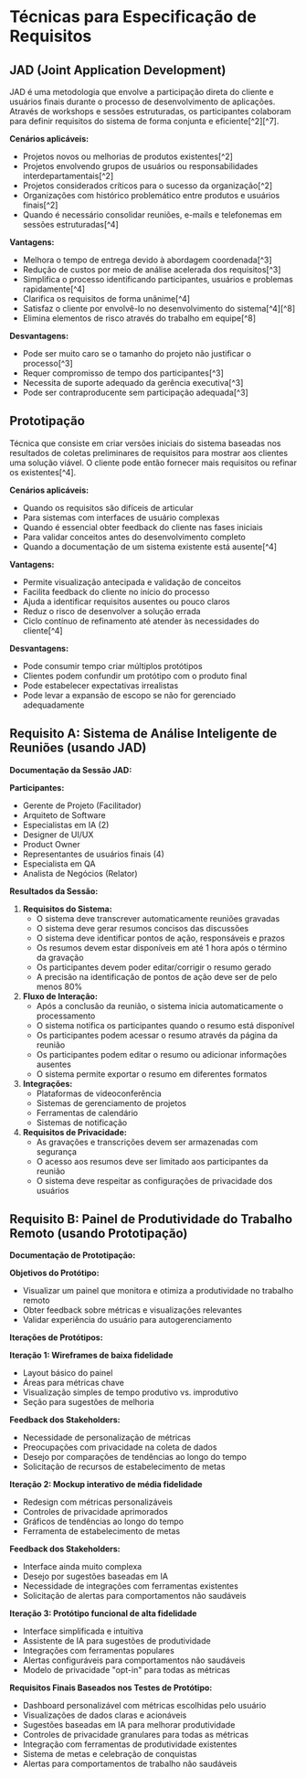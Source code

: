 # Técnicas para Especificação de Requisitos

## JAD (Joint Application Development)

JAD é uma metodologia que envolve a participação direta do cliente e usuários finais durante o processo de desenvolvimento de aplicações. Através de workshops e sessões estruturadas, os participantes colaboram para definir requisitos do sistema de forma conjunta e eficiente[^2][^7].

**Cenários aplicáveis:**

- Projetos novos ou melhorias de produtos existentes[^2]
- Projetos envolvendo grupos de usuários ou responsabilidades interdepartamentais[^2]
- Projetos considerados críticos para o sucesso da organização[^2]
- Organizações com histórico problemático entre produtos e usuários finais[^2]
- Quando é necessário consolidar reuniões, e-mails e telefonemas em sessões estruturadas[^4]

**Vantagens:**

- Melhora o tempo de entrega devido à abordagem coordenada[^3]
- Redução de custos por meio de análise acelerada dos requisitos[^3]
- Simplifica o processo identificando participantes, usuários e problemas rapidamente[^4]
- Clarifica os requisitos de forma unânime[^4]
- Satisfaz o cliente por envolvê-lo no desenvolvimento do sistema[^4][^8]
- Elimina elementos de risco através do trabalho em equipe[^8]

**Desvantagens:**

- Pode ser muito caro se o tamanho do projeto não justificar o processo[^3]
- Requer compromisso de tempo dos participantes[^3]
- Necessita de suporte adequado da gerência executiva[^3]
- Pode ser contraproducente sem participação adequada[^3]

## Prototipação

Técnica que consiste em criar versões iniciais do sistema baseadas nos resultados de coletas preliminares de requisitos para mostrar aos clientes uma solução viável. O cliente pode então fornecer mais requisitos ou refinar os existentes[^4].

**Cenários aplicáveis:**

- Quando os requisitos são difíceis de articular
- Para sistemas com interfaces de usuário complexas
- Quando é essencial obter feedback do cliente nas fases iniciais
- Para validar conceitos antes do desenvolvimento completo
- Quando a documentação de um sistema existente está ausente[^4]

**Vantagens:**

- Permite visualização antecipada e validação de conceitos
- Facilita feedback do cliente no início do processo
- Ajuda a identificar requisitos ausentes ou pouco claros
- Reduz o risco de desenvolver a solução errada
- Ciclo contínuo de refinamento até atender às necessidades do cliente[^4]

**Desvantagens:**

- Pode consumir tempo criar múltiplos protótipos
- Clientes podem confundir um protótipo com o produto final
- Pode estabelecer expectativas irrealistas
- Pode levar a expansão de escopo se não for gerenciado adequadamente

## Requisito A: Sistema de Análise Inteligente de Reuniões (usando JAD)

**Documentação da Sessão JAD:**

**Participantes:**

- Gerente de Projeto (Facilitador)
- Arquiteto de Software
- Especialistas em IA (2)
- Designer de UI/UX
- Product Owner
- Representantes de usuários finais (4)
- Especialista em QA
- Analista de Negócios (Relator)

**Resultados da Sessão:**

1. **Requisitos do Sistema:**
   - O sistema deve transcrever automaticamente reuniões gravadas
   - O sistema deve gerar resumos concisos das discussões
   - O sistema deve identificar pontos de ação, responsáveis e prazos
   - Os resumos devem estar disponíveis em até 1 hora após o término da gravação
   - Os participantes devem poder editar/corrigir o resumo gerado
   - A precisão na identificação de pontos de ação deve ser de pelo menos 80%
2. **Fluxo de Interação:**
   - Após a conclusão da reunião, o sistema inicia automaticamente o processamento
   - O sistema notifica os participantes quando o resumo está disponível
   - Os participantes podem acessar o resumo através da página da reunião
   - Os participantes podem editar o resumo ou adicionar informações ausentes
   - O sistema permite exportar o resumo em diferentes formatos
3. **Integrações:**
   - Plataformas de videoconferência
   - Sistemas de gerenciamento de projetos
   - Ferramentas de calendário
   - Sistemas de notificação
4. **Requisitos de Privacidade:**
   - As gravações e transcrições devem ser armazenadas com segurança
   - O acesso aos resumos deve ser limitado aos participantes da reunião
   - O sistema deve respeitar as configurações de privacidade dos usuários

## Requisito B: Painel de Produtividade do Trabalho Remoto (usando Prototipação)

**Documentação de Prototipação:**

**Objetivos do Protótipo:**

- Visualizar um painel que monitora e otimiza a produtividade no trabalho remoto
- Obter feedback sobre métricas e visualizações relevantes
- Validar experiência do usuário para autogerenciamento

**Iterações de Protótipos:**

**Iteração 1: Wireframes de baixa fidelidade**

- Layout básico do painel
- Áreas para métricas chave
- Visualização simples de tempo produtivo vs. improdutivo
- Seção para sugestões de melhoria

**Feedback dos Stakeholders:**

- Necessidade de personalização de métricas
- Preocupações com privacidade na coleta de dados
- Desejo por comparações de tendências ao longo do tempo
- Solicitação de recursos de estabelecimento de metas

**Iteração 2: Mockup interativo de média fidelidade**

- Redesign com métricas personalizáveis
- Controles de privacidade aprimorados
- Gráficos de tendências ao longo do tempo
- Ferramenta de estabelecimento de metas

**Feedback dos Stakeholders:**

- Interface ainda muito complexa
- Desejo por sugestões baseadas em IA
- Necessidade de integrações com ferramentas existentes
- Solicitação de alertas para comportamentos não saudáveis

**Iteração 3: Protótipo funcional de alta fidelidade**

- Interface simplificada e intuitiva
- Assistente de IA para sugestões de produtividade
- Integrações com ferramentas populares
- Alertas configuráveis para comportamentos não saudáveis
- Modelo de privacidade "opt-in" para todas as métricas

**Requisitos Finais Baseados nos Testes de Protótipo:**

- Dashboard personalizável com métricas escolhidas pelo usuário
- Visualizações de dados claras e acionáveis
- Sugestões baseadas em IA para melhorar produtividade
- Controles de privacidade granulares para todas as métricas
- Integração com ferramentas de produtividade existentes
- Sistema de metas e celebração de conquistas
- Alertas para comportamentos de trabalho não saudáveis
